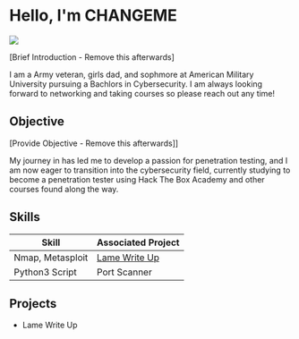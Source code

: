 # Hello, I'm CHANGEME
<a href="https://linkedin.com"><img src="https://img.shields.io/badge/-LinkedIn-0072b1?&style=for-the-badge&logo=linkedin&logoColor=white" /></a>

[Brief Introduction - Remove this afterwards]

I am a Army veteran, girls dad, and sophmore at American Military University pursuing a Bachlors in Cybersecurity. I am always looking forward to networking and taking courses so please reach out any time! 

## Objective
[Provide Objective - Remove this afterwards]]

My journey in has led me to develop a passion for penetration testing, and I am now eager to transition into the cybersecurity field, currently studying to become a penetration tester using Hack The Box Academy and other courses found along the way. 

## Skills

| Skill                                         | Associated Project         |
|-----------------------------------------------|----------------------------|
| Nmap, Metasploit                              | <a href="https://github.com/RayshellGreen/Lame-Write-Up">Lame Write Up</a>|
| Python3 Script                                |Port Scanner|


## Projects
- Lame Write Up
